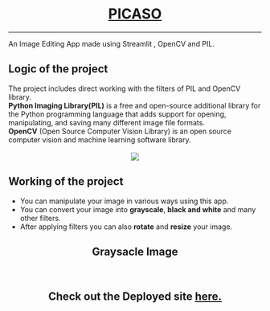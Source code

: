 <div align = "center">
  <h1><b><u>PICASO</u></b></h1><hr>
</div>
An Image Editing App made using Streamlit , OpenCV and PIL.<br>
<h2><b>Logic of the project</b></h2>
The project includes direct working with the filters of PIL and OpenCV library.<br>
<b>Python Imaging Library(PIL)</b> is a free and open-source additional library for the Python programming language that adds support for opening, manipulating, and saving many different image file formats.<br>
<b>OpenCV</b> (Open Source Computer Vision Library) is an open source computer vision and machine learning software library.
<br>
<br>
<center> <img src="app_preview.jpg",align = "center",height="350"> </center>
<h2><b>Working of the project</b></h2>
<ul><li>You can manipulate your image in various ways using this app.
<li>You can convert your image into <b>grayscale</b>, <b>black and white</b> and many other filters</i>.
<li>After applying filters you can also <b>rotate</b> and <b>resize</b> your image.</ul>
<div align = "center">
<b><h2>Graysacle Image</h2></b><br>
  <h2>Check out the <b>Deployed</b> site <a href = "https://pixelso.streamlit.app"><u>here.</u></a></h2>
</div>
</div>
